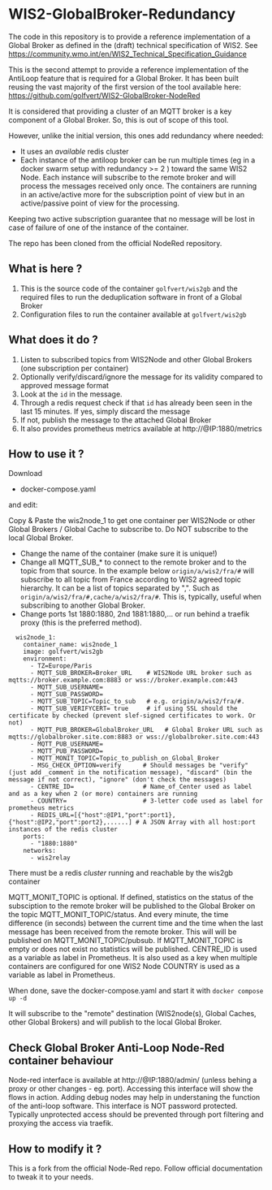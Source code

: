 # WIS2-GlobalBroker-Redundancy

The code in this repository is to provide a reference implementation of a Global Broker as defined in the (draft) technical specification of WIS2. 
See https://community.wmo.int/en/WIS2_Technical_Specification_Guidance

This is the second attempt to provide a reference implementation of the AntiLoop feature that is required for a Global Broker.
It has been built reusing the vast majority of the first version of the tool available here: https://github.com/golfvert/WIS2-GlobalBroker-NodeRed

It is considered that providing a cluster of an MQTT broker is a key component of a Global Broker. So, this is out of scope of this tool.

However, unlike the initial version, this ones add redundancy where needed:
- It uses an *available* redis cluster 
- Each instance of the antiloop broker can be run multiple times (eg in a docker swarm setup with redundancy >= 2 ) toward the same WIS2 Node. Each instance will subscribe to the remote broker and will process the messages received only once. The containers are running in an active/active more for the subscription point of view but in an active/passive point of view for the processing. 

Keeping two active subscription guarantee that no message will be lost in case of failure of one of the instance of the container.

The repo has been cloned from the official NodeRed repository.

## What is here ?

1. This is the source code of the container `golfvert/wis2gb` and the required files to run the deduplication software in front of a Global Broker
2. Configuration files to run the container available at `golfvert/wis2gb`

## What does it do ?

1. Listen to subscribed topics from WIS2Node and other Global Brokers (one subscription per container)
2. Optionally verify/discard/ignore the message for its validity compared to approved message format
3. Look at the `id` in the message. 
4. Through a redis request check if that `id` has already been seen in the last 15 minutes. If yes, simply discard the message
5. If not, publish the message to the attached Global Broker
6. It also provides prometheus metrics available at http://@IP:1880/metrics

## How to use it ?

Download 
- docker-compose.yaml

and edit:

Copy & Paste the wis2node_1 to get one container per WIS2Node or other Global Brokers / Global Cache to subscribe to. Do NOT subscribe to the local Global Broker.
- Change the name of the container (make sure it is unique!)
- Change all MQTT_SUB_* to connect to the remote broker and to the topic from that source. In the example below `origin/a/wis2/fra/#` will subscribe to all topic from France according to WIS2 agreed topic hierarchy. It can be a list of topics separated by ",". Such as `origin/a/wis2/fra/#,cache/a/wis2/fra/#`. This is, typically, useful when subscribing to another Global Broker.
- Change ports 1st 1880:1880, 2nd 1881:1880,... or run behind a traefik proxy (this is the preferred method).

```
  wis2node_1:
    container_name: wis2node_1
    image: golfvert/wis2gb
    environment:
      - TZ=Europe/Paris
      - MQTT_SUB_BROKER=Broker_URL    # WIS2Node URL broker such as mqtts://broker.example.com:8883 or wss://broker.example.com:443
      - MQTT_SUB_USERNAME=
      - MQTT_SUB_PASSWORD=
      - MQTT_SUB_TOPIC=Topic_to_sub   # e.g. origin/a/wis2/fra/#. 
      - MQTT_SUB_VERIFYCERT= true     # if using SSL should the certificate by checked (prevent slef-signed certificates to work. Or not)
      - MQTT_PUB_BROKER=GlobalBroker_URL   # Global Broker URL such as mqtts://globalbroker.site.com:8883 or wss://globalbroker.site.com:443
      - MQTT_PUB_USERNAME=
      - MQTT_PUB_PASSWORD=
      - MQTT_MONIT_TOPIC=Topic_to_publish_on_Global_Broker
      - MSG_CHECK_OPTION=verify      # Should messages be "verify" (just add _comment in the notification message), "discard" (bin the message if not correct), "ignore" (don't check the messages)
      - CENTRE_ID=                   # Name_of_Center used as label and as a key when 2 (or more) containers are running 
      - COUNTRY=                     # 3-letter code used as label for prometheus metrics 
      - REDIS_URL=[{"host":@IP1,"port":port1},{"host":@IP2,"port":port2},......] # A JSON Array with all host:port instances of the redis cluster
    ports:
      - "1880:1880"
    networks:
      - wis2relay
 ```
 
There must be a redis *cluster* running and reachable by the wis2gb container

MQTT_MONIT_TOPIC is optional. If defined, statistics on the status of the subsciption to the remote broker will be published to the Global Broker on the topic MQTT_MONIT_TOPIC/status. And every minute, the time difference (in seconds) between the current time and the time when the last message has been received from the remote broker. This will will be published on MQTT_MONIT_TOPIC/pubsub. If MQTT_MONIT_TOPIC is empty or does not exist no statistics will be published.
CENTRE_ID is used as a variable as label in Prometheus. It is also used as a key when multiple containers are configured for one WIS2 Node
COUNTRY is used as a variable as label in Prometheus.

When done, save the docker-compose.yaml and start it with `docker compose up -d`

It will  subscribe to the "remote" destination (WIS2node(s), Global Caches, other Global Brokers) and will publish to the local Global Broker.

## Check Global Broker Anti-Loop Node-Red container behaviour
Node-red interface is available at http://@IP:1880/admin/ (unless behing a proxy or other changes - eg. port). Accessing this interface will show the flows in action. Adding debug nodes may help in understaning the function of the anti-loop software. This interface is NOT password protected. Typically unprotected access should be prevented through port filtering and proxying the access via traefik.

## How to modify it ?

This is a fork from the official Node-Red repo. Follow official documentation to tweak it to your needs.
